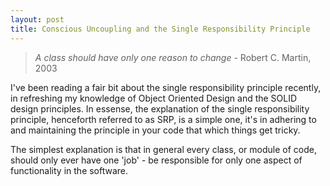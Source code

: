 ```yaml
---
layout: post
title: Conscious Uncoupling and the Single Responsibility Principle
---
```


> *A class should have only one reason to change* - Robert C. Martin, 2003

I've been reading a fair bit about the single responsibility principle recently, in refreshing my knowledge of Object Oriented Design and the SOLID design principles. In essense, the explanation of the single responsibility principle, henceforth referred to as SRP, is a simple one, it's in adhering to and maintaining the principle in your code that which things get tricky.

The simplest explanation is that in general every class, or module of code, should only ever have one 'job' - be responsible for only one aspect of functionality in the software.

